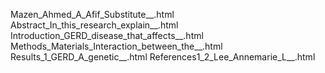 Mazen_Ahmed_A_Afif_Substitute__.html
Abstract_In_this_research_explain__.html
Introduction_GERD_disease_that_affects__.html
Methods_Materials_Interaction_between_the__.html
Results_1_GERD_A_genetic__.html
References1_2_Lee_Annemarie_L__.html